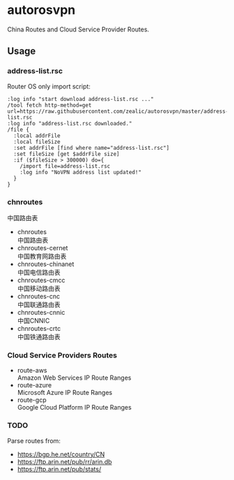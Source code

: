 # autorosvpn
China Routes and Cloud Service Provider Routes.

## Usage

### address-list.rsc
Router OS only import script:

```shell
:log info "start download address-list.rsc ..."
/tool fetch http-method=get url=https://raw.githubusercontent.com/zealic/autorosvpn/master/address-list.rsc
:log info "address-list.rsc downloaded."
/file {
  :local addrFile
  :local fileSize
  :set addrFile [find where name="address-list.rsc"]
  :set fileSize [get $addrFile size]
  :if ($fileSize > 300000) do={
    /import file=address-list.rsc
    :log info "NoVPN address list updated!"
  }
}
```

### chnroutes
中国路由表

* chnroutes  
  中国路由表
* chnroutes-cernet  
  中国教育网路由表
* chnroutes-chinanet  
  中国电信路由表
* chnroutes-cmcc  
  中国移动路由表
* chnroutes-cnc  
  中国联通路由表
* chnroutes-cnnic  
  中国CNNIC
* chnroutes-crtc  
  中国铁通路由表

### Cloud Service Providers Routes

* route-aws  
  Amazon Web Services IP Route Ranges
* route-azure  
  Microsoft Azure IP Route Ranges
* route-gcp  
  Google Cloud Platform IP Route Ranges

### TODO
Parse routes from:

* https://bgp.he.net/country/CN
* https://ftp.arin.net/pub/rr/arin.db
* https://ftp.arin.net/pub/stats/
